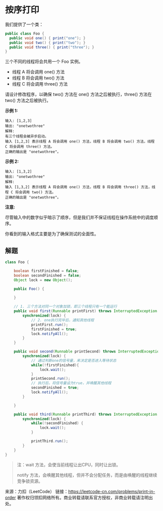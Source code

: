 # 按序打印

我们提供了一个类：

```java
public class Foo {
  public void one() { print("one"); }
  public void two() { print("two"); }
  public void three() { print("three"); }
}
```

三个不同的线程将会共用一个 Foo 实例。

- 线程 A 将会调用 one() 方法
- 线程 B 将会调用 two() 方法
- 线程 C 将会调用 three() 方法

请设计修改程序，以确保 two() 方法在 one() 方法之后被执行，three() 方法在 two() 方法之后被执行。

**示例 1:**

```text
输入: [1,2,3]
输出: "onetwothree"
解释: 
有三个线程会被异步启动。
输入 [1,2,3] 表示线程 A 将会调用 one() 方法，线程 B 将会调用 two() 方法，线程 C 将会调用 three() 方法。
正确的输出是 "onetwothree"。
```

**示例 2:**

```text
输入: [1,3,2]
输出: "onetwothree"
解释: 
输入 [1,3,2] 表示线程 A 将会调用 one() 方法，线程 B 将会调用 three() 方法，线程 C 将会调用 two() 方法。
正确的输出是 "onetwothree"。
```

**注意:**

尽管输入中的数字似乎暗示了顺序，但是我们并不保证线程在操作系统中的调度顺序。

你看到的输入格式主要是为了确保测试的全面性。

## 解题

```java
class Foo {

    boolean firstFinished = false;
    boolean secondFinished = false;
    Object lock = new Object();

    public Foo() {
        
    }

    // 1. 三个方法对同一个对象加锁，即三个线程只有一个能运行
    public void first(Runnable printFirst) throws InterruptedException {
        synchronized(lock) {
            // 2. one执行完毕后，通知其他线程
            printFirst.run();
            firstFinished = true;
            lock.notifyAll();
        }
    }

    public void second(Runnable printSecond) throws InterruptedException {
        synchronized(lock) {
            // 通过判断one的信号量，来决定是否进入等待状态
            while(!firstFinished){
                lock.wait();
            }
            printSecond.run();
            // 执行后，将信号量设为true，并唤醒其他线程
            secondFinished = true;
            lock.notifyAll();
        }

    }

    public void third(Runnable printThird) throws InterruptedException {
        synchronized(lock) {
            while(!secondFinished) {
                lock.wait();
            }

            printThird.run();
        }
    }
}
```

> 注：wait 方法，会使当前线程让出CPU，同时让出锁。
>
> notify 方法，会唤醒其他线程，但并不会分配任务，而是由唤醒的线程继续竞争锁资源。

来源：力扣（LeetCode）
链接：https://leetcode-cn.com/problems/print-in-order
著作权归领扣网络所有。商业转载请联系官方授权，非商业转载请注明出处。

